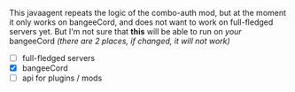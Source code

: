 This javaagent repeats the logic of the combo-auth mod, but at the moment it only works on bangeeCord, and does not want to work on full-fledged servers yet.
But I'm not sure that **this** will be able to run on _your_ bangeeCord _(there are 2 places, if changed, it will not work)_
- [ ] full-fledged servers 
- [x] bangeeCord
- [ ] api for plugins / mods
